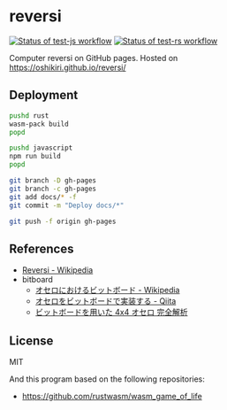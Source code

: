 reversi
=====

[![Status of test-js workflow](https://github.com/oshikiri/reversi/workflows/test-js/badge.svg)](https://github.com/oshikiri/reversi/actions?query=workflow%3A%22test-js%22)
[![Status of test-rs workflow](https://github.com/oshikiri/reversi/workflows/test-rs/badge.svg)](https://github.com/oshikiri/reversi/actions?query=workflow%3A%22test-rs%22)


Computer reversi on GitHub pages.
Hosted on <https://oshikiri.github.io/reversi/>


## Deployment

```sh
pushd rust
wasm-pack build
popd

pushd javascript
npm run build
popd

git branch -D gh-pages
git branch -c gh-pages
git add docs/* -f
git commit -m "Deploy docs/*"

git push -f origin gh-pages
```

## References

- [Reversi \- Wikipedia](https://en.wikipedia.org/wiki/Reversi)
- bitboard
  - [オセロにおけるビットボード \- Wikipedia](https://ja.wikipedia.org/wiki/%E3%82%AA%E3%82%BB%E3%83%AD%E3%81%AB%E3%81%8A%E3%81%91%E3%82%8B%E3%83%93%E3%83%83%E3%83%88%E3%83%9C%E3%83%BC%E3%83%89)
  - [オセロをビットボードで実装する \- Qiita](https://qiita.com/sensuikan1973/items/459b3e11d91f3cb37e43)
  - [ビットボードを用いた 4x4 オセロ 完全解析](http://vivi.dyndns.org/vivi/docs/puzzle/othello4x4.html)

## License
MIT

And this program based on the following repositories:

- <https://github.com/rustwasm/wasm_game_of_life>

